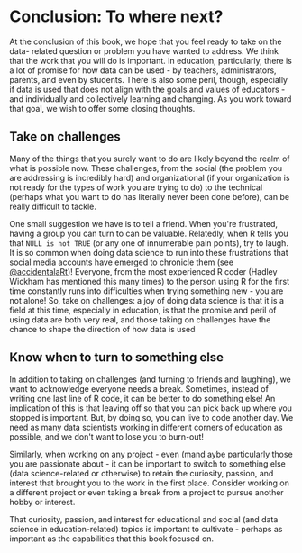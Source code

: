 # Conclusion: To where next?

At the conclusion of this book, we hope that you feel ready to take on the data-
related question or problem you have wanted to address. We think that the work
that you will do is important. In education, particularly, there is a lot of
promise for how data can be used - by teachers, administrators, parents, and
even by students. There is also some peril, though, especially if data is used
that does not align with the goals and values of educators - and individually
and collectively learning and changing. As you work toward that goal, we wish to
offer some closing thoughts.

## Take on challenges

Many of the things that you surely want to do are likely beyond the realm of
what is possible now. These challenges, from the social (the problem you are
addressing is incredibly hard) and organizational (if your organization is not
ready for the types of work you are trying to do) to the technical (perhaps what
you want to do has literally never been done before), can be really difficult to
tackle.

One small suggestion we have is to tell a friend. When you're frustrated, having
a group you can turn to can be valuable. Relatedly, when R tells you that `NULL
is not TRUE` (or any one of innumerable pain points), try to laugh. It is so
common when doing data science to run into these frustrations that social media
accounts have emerged to chronicle them (see
[@accidentalaRt](https:/twitter.com/accidentalart))! Everyone, from the most
experienced R coder (Hadley Wickham has mentioned this many times) to the person
using R for the first time constantly runs into difficulties when trying
something new - you are not alone! So, take on challenges: a joy of doing data
science is that it is a field at this time, especially in education, is that the
promise and peril of using data are both very real, and those taking on
challenges have the chance to shape the direction of how data is used

## Know when to turn to something else

In addition to taking on challenges (and turning to friends and laughing), we
want to acknowledge everyone needs a break. Sometimes, instead of writing one
last line of R code, it can be better to do something else! An implication of
this is that leaving off so that you can pick back up where you stopped is
important. But, by doing so, you can live to code another day. We need as many
data scientists working in different corners of education as possible, and we
don't want to lose you to burn-out!

Similarly, when working on any project - even (mand aybe particularly those you
are passionate about - it can be important to switch to something else (data
science-related or otherwise) to retain the curiosity, passion, and interest
that brought you to the work in the first place. Consider working on a different
project or even taking a break from a project to pursue another hobby or
interest.

That curiosity, passion, and interest for educational and social (and data
science in education-related) topics is important to cultivate - perhaps as
important as the capabilities that this book focused on.
